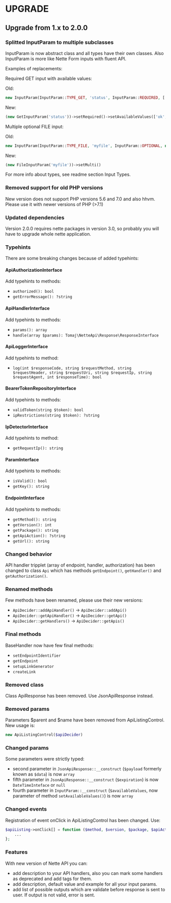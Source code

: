 # UPGRADE

## Upgrade from 1.x to 2.0.0

### Splitted InputParam to multiple subclasses
InputParam is now abstract class and all types have their own classes. Also InputParam is more like Nette Form inputs with fluent API.

Examples of replacements:

Required GET input with available values:

Old:
```php
new InputParam(InputParam::TYPE_GET, 'status', InputParam::REQUIRED, ['ok', 'error'])
```

New:
```php
(new GetInputParam('status'))->setRequired()->setAvailableValues(['ok', 'error'])
```

Multiple optional FILE input:

Old:
```php
new InputParam(InputParam::TYPE_FILE, 'myfile', InputParam::OPTIONAL, null, true)
```

New:
```php
(new FileInputParam('myfile'))->setMulti()
```

For more info about types, see readme section Input Types.

### Removed support for old PHP versions
New version does not support PHP versions 5.6 and 7.0 and also hhvm. Please use it with newer versions of PHP (>7.1)

### Updated dependencies
Version 2.0.0 requires nette packages in version 3.0, so probably you will have to upgrade whole nette application.

### Typehints
There are some breaking changes because of added typehints:

#### ApiAuthorizationInterface
Add typehints to methods:
- `authorized(): bool`
- `getErrorMessage(): ?string`

#### ApiHandlerInterface
Add typehints to methods:
- `params(): array`
- `handle(array $params): Tomaj\NetteApi\Response\ResponseInterface`

#### ApiLoggerInterface
Add typehints to method:
- `log(int $responseCode, string $requestMethod, string $requestHeader, string $requestUri, string $requestIp, string $requestAgent, int $responseTime): bool`

#### BearerTokenRepositoryInterface
Add typehints to methods:
- `validToken(string $token): bool`
- `ipRestrictions(string $token): ?string`

#### IpDetectorInterface
Add typehints to method:
- `getRequestIp(): string`

#### ParamInterface
Add typehints to methods:
- `isValid(): bool`
- `getKey(): string`

#### EndpointInterface
Add typehints to methods:
- `getMethod(): string`
- `getVersion(): int`
- `getPackage(): string`
- `getApiAction(): ?string`
- `getUrl(): string`

### Changed behavior
API handler tripplet (array of endpoint, handler, authorization) has been changed to class `Api` which has methods `getEndpoint()`, `getHandler()` and `getAuthorization()`.

### Renamed methods
Few methods have been renamed, please use their new versions:
- `ApiDecider::addApiHandler()` -> `ApiDecider::addApi()`
- `ApiDecider::getApiHandler()` -> `ApiDecider::getApi()`
- `ApiDecider::getHandlers()` -> `ApiDecider::getApis()`

### Final methods
BaseHandler now have few final methods:
- `setEndpointIdentifier` 
- `getEndpoint`
- `setupLinkGenerator`
- `createLink`

### Removed class
Class ApiResponse has been removed. Use JsonApiResponse instead.

### Removed params
Parameters $parent and $name have been removed from ApiListingControl. New usage is:
```php
new ApiListingControl($apiDecider)
```

### Changed params
Some parameters were strictly typed:
- second parameter in `JsonApiResponse::__construct` (`$payload` formerly known as `$data`) is now `array`
- fifth parameter in `JsonApiResponse::__construct` (`$expiration`) is now `DateTimeInteface` or `null`
- fourth parameter in `InputParam::__construct` (`$availableValues`, now parameter of method `setAvailableValues()`) is now `array`

### Changed events
Registration of event onClick in ApiListingControl has been changed.
Use:
```php
$apiListing->onClick[] = function ($method, $version, $package, $apiAction) {
    ...
};
```

### Features
With new version of Nette API you can:
- add description to your API handlers, also you can mark some handlers as deprecated and add tags for them.
- add description, default value and example for all your input params.
- add list of possible outputs which are validate before response is sent to user. If output is not valid, error is sent.
